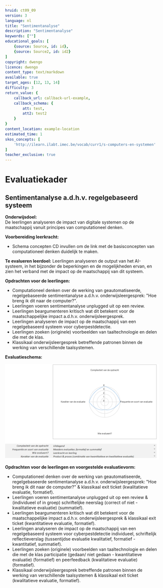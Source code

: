 ```yaml
---
hruid: ct09_09
version: 3
language: nl
title: "Sentimentanalyse"
description: "Sentimentanalyse"
keywords: [""]
educational_goals: [
    {source: Source, id: id}, 
    {source: Source2, id: id2}
]
copyright: dwengo
licence: dwengo
content_type: text/markdown
available: true
target_ages: [12, 13, 14]
difficulty: 3
return_value: {
    callback_url: callback-url-example,
    callback_schema: {
        att: test,
        att2: test2
    }
}
content_location: example-location
estimated_time: 1
skos_concepts: [
    'http://ilearn.ilabt.imec.be/vocab/curr1/s-computers-en-systemen'
]
teacher_exclusive: true
---
```


# Evaluatiekader

## Sentimentanalyse a.d.h.v. regelgebaseerd systeem 

**Onderwijsdoel:**<br>
De leerlingen analyseren de impact van digitale systemen op de maatschappij vanuit principes van computationeel denken.

**Voorbereiding leerkracht:** 
- Schema concepten CD invullen om de link met de basisconcepten van computationeel denken duidelijk te maken.

**Te evalueren leerdoel:** Leerlingen analyseren de output van het AI-systeem, in het bijzonder de beperkingen en de mogelijkheden ervan, en zien het verband met de impact op de maatschappij van dit systeem. 

**Opdrachten voor de leerlingen:**
- Computationeel denken over de werking van geautomatiseerde, regelgebaseerde sentimentanalyse a.d.h.v. onderwijsleergesprek: "Hoe breng ik dit naar de computer?".
- Leerlingen voeren sentimentanalyse unplugged uit op een review.
- Leerlingen beargumenteren kritisch wat dit betekent voor de maatschappelijke impact a.d.h.v. onderwijsleergesprek.
- Leerlingen analyseren de impact op de maatschappij van een regelgebaseerd systeem voor cyberpestdetectie.
- Leerlingen zoeken (originele) voorbeelden van taaltechnologie en delen die met de klas.
- Klassikaal onderwijsleergesprek betreffende patronen binnen de werking van verschillende taalsystemen.

**Evaluatieschema:**

![spindiagranm sentimentanalyse](embed/spinsentiment.png)

**Opdrachten voor de leerlingen en voorgestelde evaluatievorm:**
- Computationeel denken over de werking van geautomatiseerde, regelgebaseerde sentimentanalyse a.d.h.v. onderwijsleergesprek: "Hoe breng ik dit naar de computer?" & klassikaal exit ticket (kwalitatieve evaluatie, formatief).
- Leerlingen voeren sentimentanalyse unplugged uit op een review & (individueel of in groep) schriftelijke neerslag (correct of niet - kwalitatieve evaluatie) (summatief).
- Leerlingen beargumenteren kritisch wat dit betekent voor de maatschappelijke impact a.d.h.v. onderwijsleergesprek & klassikaal exit ticket (kwantitatieve evaluatie, formatief).
- Leerlingen analyseren de impact op de maatschappij van een regelgebaseerd systeem voor cyberpestdetectie individueel, schriftelijk reflectieverslag (tussentijdse evaluatie kwalitatief, formatief - kwantitatief, summatief).
- Leerlingen zoeken (originele) voorbeelden van taaltechnologie en delen die met de klas participatie (gedaan/ niet gedaan - kwantitatieve evaluatie) (formatief) en peerfeedback (kwalitatieve evaluatie) (formatief).
- Klassikaal onderwijsleergesprek betreffende patronen binnen de werking van verschillende taalsystemen & klassikaal exit ticket (kwalitatieve evaluatie, formatief).
